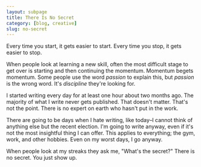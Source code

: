 ```yaml
---
layout: subpage
title: There Is No Secret
category: [blog, creative]
slug: no-secret
---
```

Every time you start, it gets easier to start. Every time you stop, it gets easier to stop.

When people look at learning a new skill, often the most difficult stage to get over is starting and then continuing the momentum. Momentum begets momentum. Some people use the word *passion* to explain this, but *passion* is the wrong word. It's *discipline* they're looking for.

I started writing every day for at least one hour about two months ago. The majority of what I write never gets published. That doesn't matter. That's not the point. There is no expert on earth who hasn't put in the work. 

There are going to be days when I hate writing, like today–I cannot think of anything else but the recent election. I'm going to write anyway, even if it's not the most insightful thing I can offer. This applies to everything; the gym, work, and other hobbies. Even on my worst days, I go anyway.

When people look at my streaks they ask me, "What's the secret?" There is no secret. You just show up.